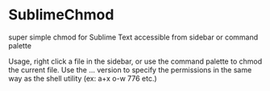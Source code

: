 SublimeChmod
============

super simple chmod for Sublime Text accessible from sidebar or command palette

Usage, right click a file in the sidebar, or use the command palette to chmod the current file. Use the ... version to specify the permissions in the same way as the shell utility (ex: a+x o-w 776 etc.)

